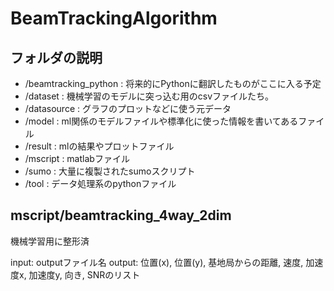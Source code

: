 # BeamTrackingAlgorithm
## フォルダの説明
- /beamtracking_python : 将来的にPythonに翻訳したものがここに入る予定
- /dataset : 機械学習のモデルに突っ込む用のcsvファイルたち。
- /datasource : グラフのプロットなどに使う元データ
- /model : ml関係のモデルファイルや標準化に使った情報を書いてあるファイル
- /result : mlの結果やプロットファイル
- /mscript : matlabファイル
- /sumo : 大量に複製されたsumoスクリプト
- /tool : データ処理系のpythonファイル


## mscript/beamtracking_4way_2dim
機械学習用に整形済

input: outputファイル名
output: 位置(x), 位置(y), 基地局からの距離, 速度, 加速度x, 加速度y, 向き, SNRのリスト